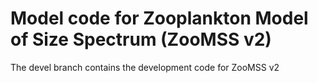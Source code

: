 # Model code for Zooplankton Model of Size Spectrum (ZooMSS v2)

The devel branch contains the development code for ZooMSS v2